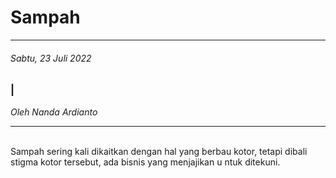 # Sampah
---
###### Sabtu, 23 Juli 2022

### |

_Oleh Nanda Ardianto_

---

<br>
Sampah sering kali dikaitkan dengan hal yang berbau kotor, tetapi dibali stigma kotor tersebut,
ada bisnis yang menjajikan u ntuk ditekuni.